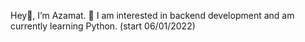 Hey👋, I’m Azamat.
👀 I am interested in backend development and am currently learning Python. (start 06/01/2022)

<!---
azamatabdurasulov/azamatabdurasulov is a ✨ special ✨ repository because its `README.md` (this file) appears on your GitHub profile.
You can click the Preview link to take a look at your changes.
--->
